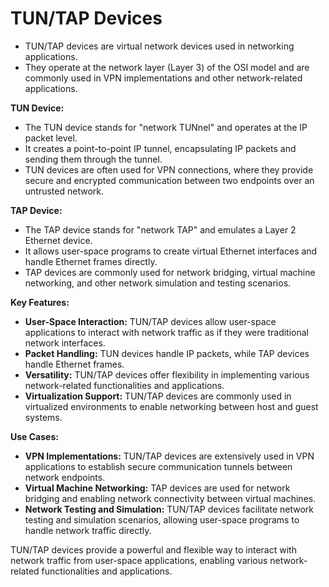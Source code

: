 # TUN/TAP Devices

- TUN/TAP devices are virtual network devices used in networking applications.
- They operate at the network layer (Layer 3) of the OSI model and are commonly used in VPN implementations and other network-related applications.

**TUN Device:**

- The TUN device stands for "network TUNnel" and operates at the IP packet level.
- It creates a point-to-point IP tunnel, encapsulating IP packets and sending them through the tunnel.
- TUN devices are often used for VPN connections, where they provide secure and encrypted communication between two endpoints over an untrusted network.

**TAP Device:**

- The TAP device stands for "network TAP" and emulates a Layer 2 Ethernet device.
- It allows user-space programs to create virtual Ethernet interfaces and handle Ethernet frames directly.
- TAP devices are commonly used for network bridging, virtual machine networking, and other network simulation and testing scenarios.

**Key Features:**

- **User-Space Interaction:** TUN/TAP devices allow user-space applications to interact with network traffic as if they were traditional network interfaces.
- **Packet Handling:** TUN devices handle IP packets, while TAP devices handle Ethernet frames.
- **Versatility:** TUN/TAP devices offer flexibility in implementing various network-related functionalities and applications.
- **Virtualization Support:** TUN/TAP devices are commonly used in virtualized environments to enable networking between host and guest systems.

**Use Cases:**

- **VPN Implementations:** TUN/TAP devices are extensively used in VPN applications to establish secure communication tunnels between network endpoints.
- **Virtual Machine Networking:** TAP devices are used for network bridging and enabling network connectivity between virtual machines.
- **Network Testing and Simulation:** TUN/TAP devices facilitate network testing and simulation scenarios, allowing user-space programs to handle network traffic directly.

TUN/TAP devices provide a powerful and flexible way to interact with network traffic from user-space applications, enabling various network-related functionalities and applications.
